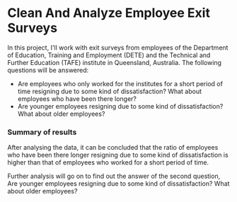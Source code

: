 # Clean And Analyze Employee Exit Surveys
In this project, I'll work with exit surveys from employees of the Department of Education, Training and Employment (DETE) and the Technical and Further Education (TAFE) institute in Queensland, Australia. The following questions will be answered:

- Are employees who only worked for the institutes for a short period of time resigning due to some kind of dissatisfaction? What about employees who have been there longer?
- Are younger employees resigning due to some kind of dissatisfaction? What about older employees?

### Summary of results
After analysing the data, it can be concluded that the ratio of employees who have been there longer resigning due to some kind of dissatisfaction is higher than that of employees who worked for a short period of time.

Further analysis will go on to find out the answer of the second question, Are younger employees resigning due to some kind of dissatisfaction? What about older employees?
